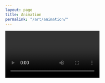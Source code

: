 ```yaml
---
layout: page
title: Animation
permalink: "/art/animation/"
--- 
```


![](/images/animation/animation.mp4.mp4)